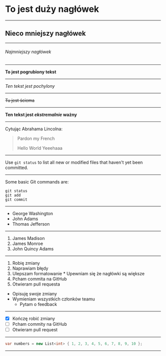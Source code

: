 # To jest duży nagłówek

---

## Nieco mniejszy nagłówek

---

###### Najmniejszy nagłówek

---

**To jest pogrubiony tekst**

---

*Ten tekst jest pochylony*

---

~~Tu jest ściema~~

---

**Ten tekst jest _ekstremalnie_ ważny**

---

Cytując Abrahama Lincolna:
> Pardon my French
> 
> Hello World
> Yeeehaaa

---

Use `git status` to list all new or modified files that haven't yet been committed.

---

Some basic Git commands are:
```
git status
git add
git commit
```

---

- George Washington
- John Adams
- Thomas Jefferson

---

1. James Madison
2. James Monroe
3. John Quincy Adams

---

1. Robię zmiany
  1. Naprawiam błędy
  2. Ulepszam formatowanie
    * Upewniam się że nagłówki są większe
2. Pcham commita na GitHub
3. Otwieram pull requesta
  * Opisuję swoje zmiany
  * Wymieniam wszystkich członków teamu
    * Pytam o feedback

---

- [x] Kończę robić zmiany
- [ ] Pcham commity na GitHub
- [ ] Otwieram  pull request

---

```csharp
var numbers = new List<int> { 1, 2, 3, 4, 5, 6, 7, 8, 9, 10 };
```

---